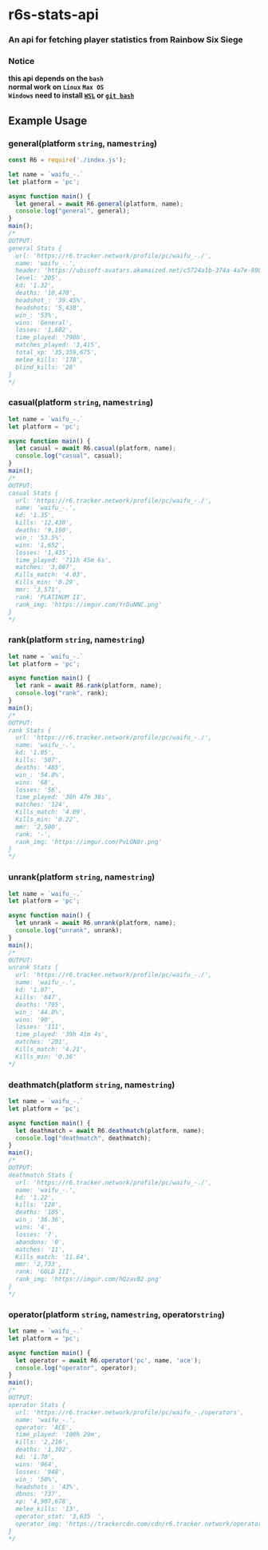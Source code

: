 # r6s-stats-api
### An api for fetching player statistics from Rainbow Six Siege

### Notice  
**this api depends on the `bash`**  
**normal work on `Linux` `Max OS`**  
**`Windows` need to install [`WSL`](https://docs.microsoft.com/en-us/windows/wsl/install) or [`git bash`](https://git-scm.com/download/win)**

## Example Usage  

### general(platform `string`, name`string`)
```js
const R6 = require('./index.js');

let name = `waifu_-.`
let platform = 'pc';

async function main() {
  let general = await R6.general(platform, name);
  console.log("general", general);
}
main();
/*
OUTPUT:
general Stats {
  url: 'https://r6.tracker.network/profile/pc/waifu_-./',
  name: 'waifu_-.',
  header: 'https://ubisoft-avatars.akamaized.net/c5724a1b-374a-4a7e-898d-9f271ceb152f/default_256_256.png',
  level: '205',
  kd: '1.32',
  deaths: '10,470',
  headshot_: '39.45%',
  headshots: '5,438',
  win_: '53%',
  wins: 'General',
  losses: '1,602',
  time_played: '790h',
  matches_played: '3,415',
  total_xp: '35,359,675',
  melee_kills: '178',
  blind_kills: '28'
}
*/
```

### casual(platform `string`, name`string`)
```js
let name = `waifu_-.`
let platform = 'pc';

async function main() {
  let casual = await R6.casual(platform, name);
  console.log("casual", casual);
}
main();
/*
OUTPUT:
casual Stats {
  url: 'https://r6.tracker.network/profile/pc/waifu_-./',
  name: 'waifu_-.',
  kd: '1.35',
  kills: '12,430',
  deaths: '9,190',
  win_: '53.5%',
  wins: '1,652',
  losses: '1,435',
  time_played: '711h 45m 6s',
  matches: '3,087',
  Kills_match: '4.03',
  Kills_min: '0.29',
  mmr: '3,571',
  rank: 'PLATINUM II',
  rank_img: 'https://imgur.com/YrDuNNC.png'
}
*/
```

### rank(platform `string`, name`string`)
```js
let name = `waifu_-.`
let platform = 'pc';

async function main() {
  let rank = await R6.rank(platform, name);
  console.log("rank", rank);
}
main();
/*
OUTPUT:
rank Stats {
  url: 'https://r6.tracker.network/profile/pc/waifu_-./',
  name: 'waifu_-.',
  kd: '1.05',
  kills: '507',
  deaths: '485',
  win_: '54.8%',
  wins: '68',
  losses: '56',
  time_played: '38h 47m 38s',
  matches: '124',
  Kills_match: '4.09',
  Kills_min: '0.22',
  mmr: '2,500',
  rank: '-',
  rank_img: 'https://imgur.com/PvLQN8r.png'
}
*/
```

### unrank(platform `string`, name`string`)
```js
let name = `waifu_-.`
let platform = 'pc';

async function main() {
  let unrank = await R6.unrank(platform, name);
  console.log("unrank", unrank);
}
main();
/*
OUTPUT:
unrank Stats {
  url: 'https://r6.tracker.network/profile/pc/waifu_-./',
  name: 'waifu_-.',
  kd: '1.07',
  kills: '847',
  deaths: '795',
  win_: '44.8%',
  wins: '90',
  losses: '111',
  time_played: '39h 41m 4s',
  matches: '201',
  Kills_match: '4.21',
  Kills_min: '0.36'
*/
```

### deathmatch(platform `string`, name`string`)
```js
let name = `waifu_-.`
let platform = 'pc';

async function main() {
  let deathmatch = await R6.deathmatch(platform, name);
  console.log("deathmatch", deathmatch);
}
main();
/*
OUTPUT:
deathmatch Stats {
  url: 'https://r6.tracker.network/profile/pc/waifu_-./',
  name: 'waifu_-.',
  kd: '1.22',
  kills: '128',
  deaths: '105',
  win_: '36.36',
  wins: '4',
  losses: '7',
  abandons: '0',
  matches: '11',
  Kills_match: '11.64',
  mmr: '2,733',
  rank: 'GOLD III',
  rank_img: 'https://imgur.com/hQzavB2.png'
}
*/
```

### operator(platform `string`, name`string`, operator`string`)
```js
let name = `waifu_-.`
let platform = 'pc';

async function main() {
  let operator = await R6.operator('pc', name, 'ace');
  console.log("operator", operator);
}
main();
/*
OUTPUT:
operator Stats {
  url: 'https://r6.tracker.network/profile/pc/waifu_-./operators',
  name: 'waifu_-.',
  operator: 'ACE',
  time_played: '100h 29m',
  kills: '2,216',
  deaths: '1,302',
  kd: '1.70',
  wins: '964',
  losses: '948',
  win_: '50%',
  headshots_: '43%',
  dbnos: '737',
  xp: '4,907,678',
  melee_kills: '13',
  operator_stat: '3,635  ',
  operator_img: 'https://trackercdn.com/cdn/r6.tracker.network/operators/badges/ace.png'
}
*/
```

  
